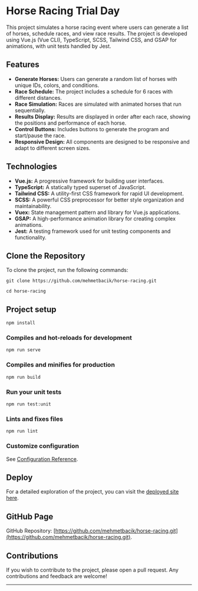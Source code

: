 # Horse Racing Trial Day

This project simulates a horse racing event where users can generate a list of horses, schedule races, and view race results. The project is developed using Vue.js (Vue CLI), TypeScript, SCSS, Tailwind CSS, and GSAP for animations, with unit tests handled by Jest.

## Features

- **Generate Horses:** Users can generate a random list of horses with unique IDs, colors, and conditions.
- **Race Schedule:** The project includes a schedule for 6 races with different distances.
- **Race Simulation:** Races are simulated with animated horses that run sequentially.
- **Results Display:** Results are displayed in order after each race, showing the positions and performance of each horse.
- **Control Buttons:** Includes buttons to generate the program and start/pause the race.
- **Responsive Design:** All components are designed to be responsive and adapt to different screen sizes.

## Technologies

- **Vue.js:** A progressive framework for building user interfaces.
- **TypeScript:** A statically typed superset of JavaScript.
- **Tailwind CSS:** A utility-first CSS framework for rapid UI development.
- **SCSS:** A powerful CSS preprocessor for better style organization and maintainability.
- **Vuex:** State management pattern and library for Vue.js applications.
- **GSAP:** A high-performance animation library for creating complex animations.
- **Jest:** A testing framework used for unit testing components and functionality.

## Clone the Repository

To clone the project, run the following commands:

```
git clone https://github.com/mehmetbacik/horse-racing.git
```
```
cd horse-racing
```

## Project setup
```
npm install
```

### Compiles and hot-reloads for development
```
npm run serve
```

### Compiles and minifies for production
```
npm run build
```

### Run your unit tests
```
npm run test:unit
```

### Lints and fixes files
```
npm run lint
```

### Customize configuration
See [Configuration Reference](https://cli.vuejs.org/config/).

## Deploy

For a detailed exploration of the project, you can visit the [deployed site here](#).

## GitHub Page

GitHub Repository: [https://github.com/mehmetbacik/horse-racing.git](https://github.com/mehmetbacik/horse-racing.git).

## Contributions

If you wish to contribute to the project, please open a pull request. Any contributions and feedback are welcome!

---
